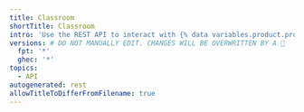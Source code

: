 ```yaml
---
title: Classroom
shortTitle: Classroom
intro: 'Use the REST API to interact with {% data variables.product.prodname_classroom %}.'
versions: # DO NOT MANUALLY EDIT. CHANGES WILL BE OVERWRITTEN BY A 🤖
  fpt: '*'
  ghec: '*'
topics:
  - API
autogenerated: rest
allowTitleToDifferFromFilename: true
---
```


<!-- Content after this section is automatically generated -->
